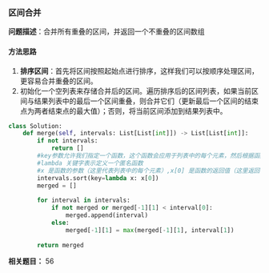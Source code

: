 ### 区间合并
**问题描述**：合并所有重叠的区间，并返回一个不重叠的区间数组

#### 方法思路
1. **排序区间**：首先将区间按照起始点进行排序，这样我们可以按顺序处理区间，更容易合并重叠的区间。
2. 初始化一个空列表来存储合并后的区间。遍历排序后的区间列表，如果当前区间与结果列表中的最后一个区间重叠，则合并它们（更新最后一个区间的结束点为两者结束点的最大值）；否则，将当前区间添加到结果列表中。

```python
class Solution:
    def merge(self, intervals: List[List[int]]) -> List[List[int]]:
        if not intervals:
            return []
        #key参数允许我们指定一个函数，这个函数会应用于列表中的每个元素，然后根据函数的返回值进行排序。
        #lambda 关键字表示定义一个匿名函数
        #x 是函数的参数（这里代表列表中的每个元素）,x[0] 是函数的返回值（这里返回每个子列表的第一个元素）
        intervals.sort(key=lambda x: x[0])
        merged = []
        
        for interval in intervals:
            if not merged or merged[-1][1] < interval[0]:
                merged.append(interval)
            else:
                merged[-1][1] = max(merged[-1][1], interval[1])
        
        return merged
```

**相关题目：** 56
